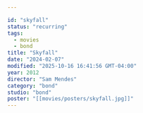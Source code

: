 ```yaml
---

id: "skyfall"
status: "recurring"
tags:
  - movies
  - bond
title: "Skyfall"
date: "2024-02-07"
modified: "2025-10-16 16:41:56 GMT-04:00"
year: 2012
director: "Sam Mendes"
category: "bond"
studio: "bond"
poster: "[[movies/posters/skyfall.jpg]]"
---
```

